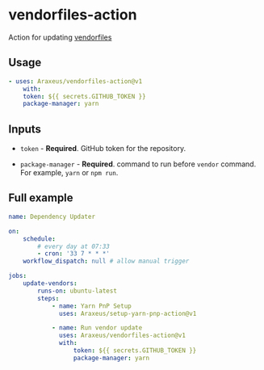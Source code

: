 # vendorfiles-action

 Action for updating [vendorfiles](https://github.com/Araxeus/vendorfiles)

## Usage

```yaml
- uses: Araxeus/vendorfiles-action@v1
    with:
    token: ${{ secrets.GITHUB_TOKEN }}
    package-manager: yarn
```

## Inputs

* `token` - **Required**. GitHub token for the repository.

* `package-manager` - **Required**. command to run before `vendor` command. For example, `yarn` or `npm run`.

## Full example

```yaml
name: Dependency Updater

on:
    schedule:
        # every day at 07:33
        - cron: '33 7 * * *'
    workflow_dispatch: null # allow manual trigger

jobs:
    update-vendors:
        runs-on: ubuntu-latest
        steps:
            - name: Yarn PnP Setup
              uses: Araxeus/setup-yarn-pnp-action@v1

            - name: Run vendor update
              uses: Araxeus/vendorfiles-action@v1
              with:
                  token: ${{ secrets.GITHUB_TOKEN }}
                  package-manager: yarn
```
